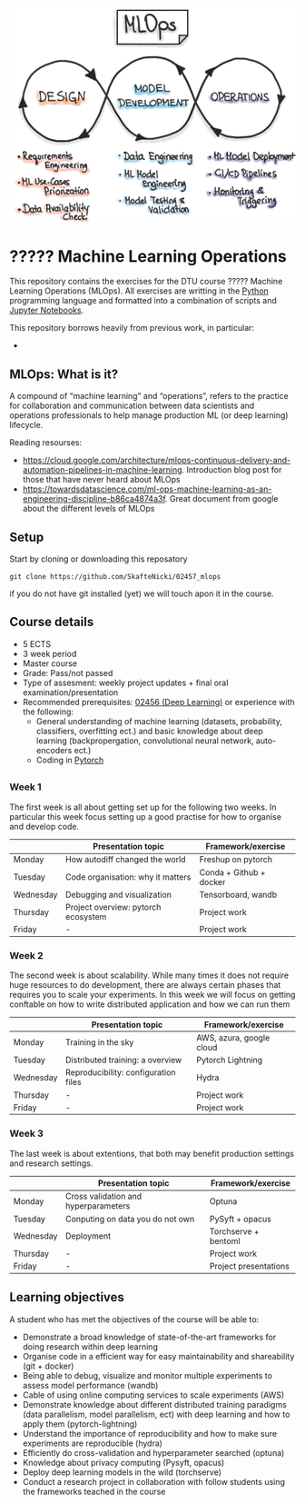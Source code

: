 ![mlops](figures/mlops-loop-en.jpg)

# ????? Machine Learning Operations

This repository contains the exercises for the DTU course ????? Machine Learning Operations (MLOps). 
All exercises are writting in the [Python](https://www.python.org/) programming language and formatted 
into a combination of scripts and [Jupyter Notebooks](https://jupyter.org/). 

This repository borrows heavily from previous work, in particular:

* 

## MLOps: What is it?

A compound of “machine learning” and “operations”, refers to the practice for collaboration and communication 
between data scientists and operations professionals to help manage production ML (or deep learning) lifecycle.

Reading resourses:
* https://cloud.google.com/architecture/mlops-continuous-delivery-and-automation-pipelines-in-machine-learning.
  Introduction blog post for those that have never heard about MLOps
* https://towardsdatascience.com/ml-ops-machine-learning-as-an-engineering-discipline-b86ca4874a3f. Great document
  from google about the different levels of MLOps

## Setup

Start by cloning or downloading this reposatory
```
git clone https://github.com/SkafteNicki/02457_mlops
```
if you do not have git installed (yet) we will touch apon it in the course.


## Course details

* 5 ECTS
* 3 week period
* Master course
* Grade: Pass/not passed
* Type of assesment: weekly project updates + final oral examination/presentation
* Recommended prerequisites: [02456 (Deep Learning)](https://kurser.dtu.dk/course/2021-2022/02456) or experience
with the following:
    * General understanding of machine learning (datasets, probability, classifiers, overfitting ect.) and 
    basic knowledge about deep learning (backpropergation, convolutional neural network, auto-encoders ect.)
    * Coding in [Pytorch](https://pytorch.org/)

## 


### Week 1

The first week is all about getting set up for the following two weeks. In particular this week focus setting
up a good practise for how to organise and develop code.

|        |  Presentation topic                    | Framework/exercise
|--------|-----------------------------------|--------------------
|Monday  |  How autodiff changed the world   | Freshup on pytorch
|Tuesday |  Code organisation: why it matters | Conda + Github + docker
|Wednesday | Debugging and visualization | Tensorboard, wandb
|Thursday | Project overview: pytorch ecosystem | Project work
|Friday  |  - | Project work

### Week 2

The second week is about scalability. While many times it does not require huge resources to do development,
there are always certain phases that requires you to scale your experiments. In this week we will focus on 
getting conftable on how to write distributed application and how we can run them

|            |  Presentation topic  | Framework/exercise
|--------|-----------------------------------|--------------------
|Monday      |  Training in the sky | AWS, azura, google cloud
|Tuesday    |  Distributed training: a overview | Pytorch Lightning
|Wednesday | Reproducibility: configuration files | Hydra
|Thursday   | - | Project work
|Friday     |  - | Project work

### Week 3

The last week is about extentions, that both may benefit production settings and research settings.

|        |  Presentation topic  | Framework/exercise
|--------|-----------------------------------|--------------------
|Monday  |  Cross validation and hyperparameters | Optuna
|Tuesday |  Conputing on data you do not own | PySyft + opacus
|Wednesday | Deployment | Torchserve + bentoml
|Thursday | - | Project work
|Friday  |  - | Project presentations

## Learning objectives

A student who has met the objectives of the course will be able to:

* Demonstrate a broad knowledge of state-of-the-art frameworks for doing research within deep learning 
* Organise code in a efficient way for easy maintainability and shareability (git + docker)
* Being able to debug, visualize and monitor multiple experiments to assess model performance (wandb)
* Cable of using online computing services to scale experiments (AWS)
* Demonstrate knowledge about different distributed training paradigms (data parallelism, model parallelism, ect) 
with deep learning and how to apply them (pytorch-lightning)
* Understand the importance of reproducibility and how to make sure experiments are reproducible (hydra)
* Efficiently do cross-validation and hyperparameter searched (optuna)
* Knowledge about privacy computing (Pysyft, opacus)
* Deploy deep learning models in the wild (torchserve)
* Conduct a research project in collaboration with follow students using the frameworks teached in the course
